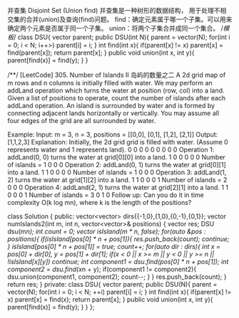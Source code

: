 并查集 Disjoint Set (Union find)
并查集是一种树形的数据结构， 用于处理不相交集的合并(union)及查询(find)问题。
find：确定元素属于哪一个子集。可以用来确定两个元素是否属于同一个子集。
union：将两个子集合并成同一个集合。
/*模板*/
class DSU{
    vector<int> parent;
    public DSU(int N){
        parent = vector<int>(N);
        for(int i = 0; i < N; i++>)
            parent[i] = i;
    }
    int find(int x){
        if(parent[x] != x) parent[x] = find(parent[x]);
        return parent[x];
    }
    public void union(int x, int y){
        parent[find(x)] = find(y);
    }
}

/**/
[LeetCode] 305. Number of Islands II 岛屿的数量之二
A 2d grid map of m rows and n columns is initially filled with water. We may perform an addLand operation which turns the water at position (row, col) into a land. Given a list of positions to operate, count the number of islands after each addLand operation. An island is surrounded by water and is formed by connecting adjacent lands horizontally or vertically. You may assume all four edges of the grid are all surrounded by water.

Example:
Input: m = 3, n = 3, positions = [[0,0], [0,1], [1,2], [2,1]]
Output: [1,1,2,3]
Explanation:
Initially, the 2d grid grid is filled with water. (Assume 0 represents water and 1 represents land).
0 0 0
0 0 0
0 0 0
Operation 1: addLand(0, 0) turns the water at grid[0][0] into a land.
1 0 0
0 0 0   Number of islands = 1
0 0 0
Operation 2: addLand(0, 1) turns the water at grid[0][1] into a land.
1 1 0
0 0 0   Number of islands = 1
0 0 0
Operation 3: addLand(1, 2) turns the water at grid[1][2] into a land.
1 1 0
0 0 1   Number of islands = 2
0 0 0
Operation 4: addLand(2, 1) turns the water at grid[2][1] into a land.
1 1 0
0 0 1   Number of islands = 3
0 1 0
Follow up:
Can you do it in time complexity O(k log mn), where k is the length of the positions?

class Solution {
public:
    vector<vector<int>> dirs{{-1,0},{1,0},{0,-1},{0,1}};
    vector<int> numIslands2(int m, int n, vector<vector<int>>& positions) {
        vector<int> res;
        DSU dsu(m*n);
        int count = 0;
        vector<bool> isIsland(m * n, false);
        for(auto &pos : positions){
            if(isIsland[pos[0] * n + pos[1]){
                res.push_back(count);
                continue;
            }
            isIsland[pos[0] * n + pos[1]] = true;
            count++;
            for(auto dir : dirs){
                int x = pos[0] +  dir[0], y = pos[1] + dir[1];
                if(x < 0 || x >= m || y < 0 || y >= n || !isIsland[x][y]) continue;
                int component1 = dsu.find(pos[0] * n + pos[1]);
                int component2 = dsu.find(x*n + y);
                if(component1 != component2){
                    dsu.union(component1, component2);
                    count--;
                }
            }
            res.push_back(count);
        }
        return res;
    }
private:
    class DSU{
        vector<int> parent;
        public DSU(N){
            parent = vector<int>(N);
            for(int i = 0; i < N; ++i) parent[i] = i;
        }
        int find(int x){
            if(parent[x] != x) parent[x] = find(x);
            return parent[x];
        }
        public void union(int x, int y){
            parent[find(x)] = find(y);
        }
    }
};